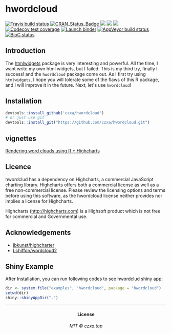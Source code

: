 # hwordcloud
<!-- badges: start -->
[![Travis build status](https://travis-ci.org/czxa/hwordcloud.svg?branch=master)](https://travis-ci.org/czxa/hwordcloud) [![CRAN\_Status\_Badge](http://www.r-pkg.org/badges/version/hwordcloud?color=green)](https://cran.r-project.org/package=hwordcloud) ![](http://cranlogs.r-pkg.org/badges/grand-total/hwordcloud?color=green) ![](http://cranlogs.r-pkg.org/badges/hwordcloud?color=green) ![](http://cranlogs.r-pkg.org/badges/last-week/hwordcloud?color=green) [![Codecov test coverage](https://codecov.io/gh/czxa/hwordcloud/branch/master/graph/badge.svg)](https://codecov.io/gh/czxa/hwordcloud?branch=master) [![Launch binder](https://mybinder.org/badge_logo.svg)](https://mybinder.org/v2/gh/czxa/hwordcloud/master) [![AppVeyor build status](https://ci.appveyor.com/api/projects/status/github/czxa/hwordcloud?branch=master&svg=true)](https://ci.appveyor.com/project/czxa/hwordcloud) [![BioC status](http://www.bioconductor.org/shields/build/release/bioc/hwordcloud.svg)](https://bioconductor.org/checkResults/release/bioc-LATEST/hwordcloud)
<!-- badges: end -->

## Introduction

The [htmlwidgets](https://github.com/ramnathv/htmlwidgets) package is very interesting and powerful. All the time, I want write my own html widgets, but I failed. This is my third try, finally I success! and the `hwordcloud` package come out. As I first try using `htmlwidgets`, I hope you will tolerate some of the flaws of this R package, and I will improve it in the future. Next, let's use `hwordcloud`!

## Installation

```r
devtools::install_github('czxa/hwordcloud')
# or just use git
devtools::install_git("https://github.com/czxa/hwordcloud.git")
```

## vignettes

[Rendering word clouds using R + Highcharts](https://czxb.github.io/br/hwordcloud.html)

## Licence

hwordclud has a dependency on Highcharts, a commercial JavaScript charting library. Highcharts offers both a commercial license as well as a free non-commercial license. Please review the licensing options and terms before using this software, as the hwordcloud license neither provides nor implies a license for Highcharts.

Highcharts (http://highcharts.com) is a Highsoft product which is not free for commercial and Governmental use.

## Acknowledgements

+ [jbkunst/highcharter](https://github.com/jbkunst/highcharter)
+ [Lchiffon/wordcloud2](https://github.com/Lchiffon/wordcloud2)

## Shiny Example

After Installation, you can run following codes to see hwordclud shiny app:

```r
dir <- system.file("examples", "hwordcloud", package = "hwordcloud")
setwd(dir)
shiny::shinyAppDir(".")
```

------------

<h4 align="center">

License

</h4>

<h6 align="center">

MIT © czxa.top

</h6>
